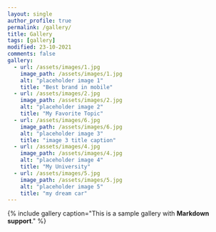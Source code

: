 ```yaml
---
layout: single
author_profile: true
permalink: /gallery/
title: Gallery
tags: [gallery]
modified: 23-10-2021
comments: false
gallery:
  - url: /assets/images/1.jpg
    image_path: /assets/images/1.jpg
    alt: "placeholder image 1"
    title: "Best brand in mobile"
  - url: /assets/images/2.jpg
    image_path: /assets/images/2.jpg
    alt: "placeholder image 2"
    title: "My Favorite Topic"
  - url: /assets/images/6.jpg
    image_path: /assets/images/6.jpg
    alt: "placeholder image 3"
    title: "image 3 title caption"
  - url: /assets/images/4.jpg
    image_path: /assets/images/4.jpg
    alt: "placeholder image 4"
    title: "My University"
  - url: /assets/images/5.jpg
    image_path: /assets/images/5.jpg
    alt: "placeholder image 5"
    title: "my dream car"
---
```


{% include gallery caption="This is a sample gallery with **Markdown support**." %}

